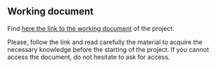 ## Working document

Find [here the link to the working document](https://docs.google.com/document/d/1axxDt7wFSmGTLHfZduOXMXEuR5bW8mvBNu-_8vW5xE4/edit?usp=sharing) of the project.

Please, follow the link and read carefully the material to acquire the necessary knowledge before the starting of the project. If you cannot access the document, do not hesitate to ask for access.

